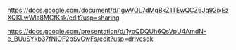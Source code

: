 https://docs.google.com/document/d/1gwVQL7dMqBkZ1TEwQCZ6Jq92ixEzXQKLwWla8MCfKsk/edit?usp=sharing

https://docs.google.com/presentation/d/1yoQDQUh6QsVpU4AmdN-e_BUuSYkb37fNiOF2pSvGwFs/edit?usp=drivesdk